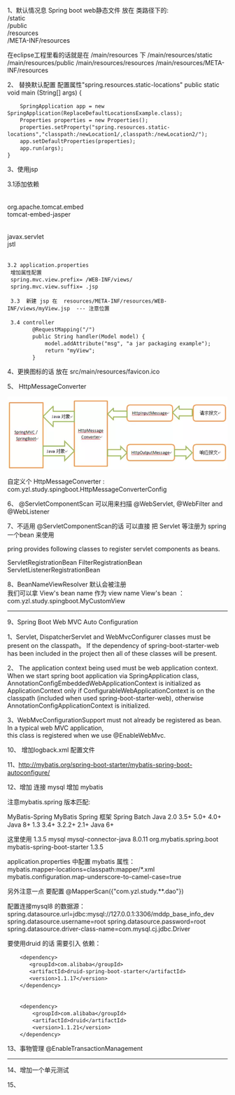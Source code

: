 
1、默认情况息  Spring boot web静态文件  放在 类路径下的:              
/static  
/public  
/resources  
/META-INF/resources  

在eclipse工程里看的话就是在  /main/resources 下
/main/resources/static 
/main/resources/public 
/main/resources/resources
/main/resources/META-INF/resources 
 


2、 替换默认配置   配置属性"spring.resources.static-locations"
   public static void main (String[] args) {

        SpringApplication app = new SpringApplication(ReplaceDefaultLocationsExample.class);
        Properties properties = new Properties();
        properties.setProperty("spring.resources.static-locations","classpath:/newLocation1/,classpath:/newLocation2/");
        app.setDefaultProperties(properties);
        app.run(args);
    }


3、使用jsp

   3.1添加依赖  
   	<!-- JSP related maven dependencies   begin -->  
	<dependency>  
		<groupId>org.apache.tomcat.embed</groupId>  
		<artifactId>tomcat-embed-jasper</artifactId>  
	</dependency>  
	<dependency>  
		<groupId>javax.servlet</groupId>  
		<artifactId>jstl</artifactId>  
	</dependency>  
	<!-- JSP related maven dependencies  end  -->  
	
	3.2 application.properties
	 增加属性配置  
	 spring.mvc.view.prefix= /WEB-INF/views/
	 spring.mvc.view.suffix= .jsp
	 
	 3.3  新建 jsp 在  resources/META-INF/resources/WEB-INF/views/myView.jsp  --- 注意位置
	 
	 3.4 controller  
	     	@RequestMapping("/")
			public String handler(Model model) {
				model.addAttribute("msg", "a jar packaging example");
				return "myView";
			}
	 
4、更换图标的话 放在  src/main/resources/favicon.ico




5、	 HttpMessageConverter
	 
![HttpMessageConverter](./src/main/resources/static/images/HttpMessageConverter.png)

自定义个       HttpMessageConverter :    com.yzl.study.spingboot.HttpMessageConverterConfig




6、 @ServletComponentScan  可以用来扫描  @WebServlet, @WebFilter and @WebListener  


7、不适用  @ServletComponentScan的话    可以直接  把 Servlet  等注册为 spring一个bean  来使用    

pring provides following classes to register servlet components as beans.

ServletRegistrationBean
FilterRegistrationBean
ServletListenerRegistrationBean


8、BeanNameViewResolver 默认会被注册  
  我们可以拿   View's bean name 作为 view name
  View's bean ： com.yzl.study.spingboot.MyCustomView
  
----------------------------------------------------------------------

9、Spring Boot Web MVC Auto Configuration  

   1、Servlet, DispatcherServlet and WebMvcConfigurer classes must be present on the classpath。
   If the dependency of spring-boot-starter-web has been included in the project then all of these classes will be present.
   
  2、  The application context being used must be web application context.   
     When we start spring boot application via SpringApplication class,  
     AnnotationConfigEmbeddedWebApplicationContext is initialized as ApplicationContext only if 
       ConfigurableWebApplicationContext is on the classpath (included when used spring-boot-starter-web),
       otherwise AnnotationConfigApplicationContext is initialized.
       
 3、WebMvcConfigurationSupport must not already be registered as bean. In a typical web MVC application,   
     this class is registered when we use @EnableWebMvc.    
     
     
10、 增加logback.xml 配置文件     
       
11、http://mybatis.org/spring-boot-starter/mybatis-spring-boot-autoconfigure/



12、增加 连接 mysql   增加 mybatis

注意mybatis.spring 版本匹配:  

MyBatis-Spring	MyBatis	Spring 框架	Spring Batch	Java
2.0	            3.5+	5.0+	    4.0+	        Java 8+
1.3	            3.4+	3.2.2+	    2.1+	        Java 6+

这里使用   1.3.5
		<dependency>
			<groupId>mysql</groupId>
			<artifactId>mysql-connector-java</artifactId>
			<version>8.0.11</version>
		</dependency>
		<dependency>
			<groupId>org.mybatis.spring.boot</groupId>
			<artifactId>mybatis-spring-boot-starter</artifactId>
			<version>1.3.5</version>
		</dependency>



application.properties 中配置  mybatis 属性：  
mybatis.mapper-locations=classpath:mapper/*.xml  
mybatis.configuration.map-underscore-to-camel-case=true  

 
另外注意一点  要配置  @MapperScan({"com.yzl.study.**.dao"})    



配置连接mysql8 的数据源：
spring.datasource.url=jdbc:mysql://127.0.0.1:3306/mddp_base_info_dev
spring.datasource.username=root
spring.datasource.password=root
spring.datasource.driver-class-name=com.mysql.cj.jdbc.Driver


要使用druid 的话  需要引入 依赖：

		<dependency>
		   <groupId>com.alibaba</groupId>
		   <artifactId>druid-spring-boot-starter</artifactId>
		   <version>1.1.17</version>
		</dependency>


		<dependency>
			<groupId>com.alibaba</groupId>
			<artifactId>druid</artifactId>
			<version>1.1.21</version>
		</dependency>


13、事物管理  @EnableTransactionManagement 

  
--------------------------------------------------------

14、增加一个单元测试   



15、

















